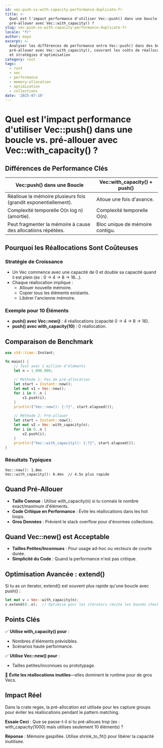 ```yaml
---
id: vec-push-vs-with-capacity-performance-duplicate-fr
title: >-
  Quel est l'impact performance d'utiliser Vec::push() dans une boucle vs.
  pré-allouer avec Vec::with_capacity() ?
slug: vec-push-vs-with-capacity-performance-duplicate-fr
locale: "fr"
author: mayo
excerpt: >-
  Analyser les différences de performance entre Vec::push() dans des boucles versus
  pré-allouer avec Vec::with_capacity(), couvrant les coûts de réallocation mémoire
  et stratégies d'optimisation
category: rust
tags:
  - rust
  - vec
  - performance
  - memory-allocation
  - optimization
  - collections
date: '2025-07-19'
---
```


# Quel est l'impact performance d'utiliser Vec::push() dans une boucle vs. pré-allouer avec Vec::with_capacity() ?

## Différences de Performance Clés

| Vec::push() dans une Boucle | Vec::with_capacity() + push() |
|------------------------------|-------------------------------|
| Réalloue la mémoire plusieurs fois (grandit exponentiellement). | Alloue une fois d'avance. |
| Complexité temporelle O(n log n) (amortie). | Complexité temporelle O(n). |
| Peut fragmenter la mémoire à cause des allocations répétées. | Bloc unique de mémoire contigu. |

## Pourquoi les Réallocations Sont Coûteuses

### Stratégie de Croissance

- Un Vec commence avec une capacité de 0 et double sa capacité quand il est plein (ex : 0 → 4 → 8 → 16...).
- Chaque réallocation implique :
  - Allouer nouvelle mémoire.
  - Copier tous les éléments existants.
  - Libérer l'ancienne mémoire.

### Exemple pour 10 Éléments

- **push() avec Vec::new()** : 4 réallocations (capacité 0 → 4 → 8 → 16).
- **push() avec with_capacity(10)** : 0 réallocation.

## Comparaison de Benchmark

```rust
use std::time::Instant;

fn main() {
    // Test avec 1 million d'éléments
    let n = 1_000_000;
    
    // Méthode 1: Pas de pré-allocation
    let start = Instant::now();
    let mut v1 = Vec::new();
    for i in 0..n {
        v1.push(i);
    }
    println!("Vec::new(): {:?}", start.elapsed());
    
    // Méthode 2: Pré-allouer
    let start = Instant::now();
    let mut v2 = Vec::with_capacity(n);
    for i in 0..n {
        v2.push(i);
    }
    println!("Vec::with_capacity(): {:?}", start.elapsed());
}
```

### Résultats Typiques

```
Vec::new(): 1.8ms  
Vec::with_capacity(): 0.4ms  // 4.5x plus rapide
```

## Quand Pré-Allouer

- **Taille Connue** : Utilise with_capacity(n) si tu connais le nombre exact/maximum d'éléments.
- **Code Critique en Performance** : Évite les réallocations dans les hot loops.
- **Gros Données** : Prévient le stack overflow pour d'énormes collections.

## Quand Vec::new() est Acceptable

- **Tailles Petites/Inconnues** : Pour usage ad-hoc ou vecteurs de courte durée.
- **Simplicité du Code** : Quand la performance n'est pas critique.

## Optimisation Avancée : extend()

Si tu as un iterator, extend() est souvent plus rapide qu'une boucle avec push() :

```rust
let mut v = Vec::with_capacity(n);
v.extend(0..n);  // Optimisé pour les iterators (évite les bounds checks)
```

## Points Clés

✅ **Utilise with_capacity() pour** :
- Nombres d'éléments prévisibles.
- Scénarios haute performance.

✅ **Utilise Vec::new() pour** :
- Tailles petites/inconnues ou prototypage.

🚀 **Évite les réallocations inutiles**—elles dominent le runtime pour de gros Vecs.

## Impact Réel

Dans la crate regex, la pré-allocation est utilisée pour les capture groups pour éviter les réallocations pendant le pattern matching.

**Essaie Ceci** : Que se passe-t-il si tu pré-alloues trop (ex : with_capacity(1000) mais utilises seulement 10 éléments) ?

**Réponse** : Mémoire gaspillée. Utilise shrink_to_fit() pour libérer la capacité inutilisée.